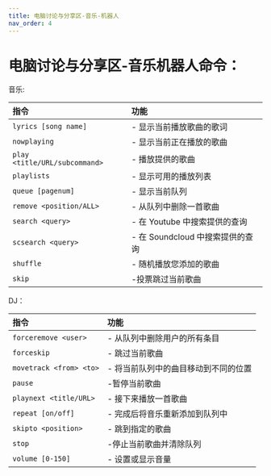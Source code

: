 ```yaml
---
title: 电脑讨论与分享区-音乐-机器人
nav_order: 4
---
```


# 电脑讨论与分享区-音乐机器人命令：

  音乐:
 
|指令          |功能   |
|:-------------|:------------------|
|`lyrics [song name]` | - 显示当前播放歌曲的歌词|
|`nowplaying` | - 显示当前正在播放的歌曲|
|`play <title/URL/subcommand>` | - 播放提供的歌曲|
|`playlists` | - 显示可用的播放列表|
|`queue [pagenum]` | - 显示当前队列||
|`remove <position/ALL>` | - 从队列中删除一首歌曲|
|`search <query>` | - 在 Youtube 中搜索提供的查询|
|`scsearch <query>` | - 在 Soundcloud 中搜索提供的查询|
|`shuffle` | - 随机播放您添加的歌曲|
|`skip` | -投票跳过当前歌曲|

  DJ：

|指令           |功能   |
|:-------------|:------------------|
|`forceremove <user>` | - 从队列中删除用户的所有条目|
|`forceskip` | - 跳过当前歌曲|
|`movetrack <from> <to>` | - 将当前队列中的曲目移动到不同的位置|
|`pause` | -暂停当前歌曲|  
|`playnext <title/URL>` | - 接下来播放一首歌曲|
|`repeat [on/off]` | - 完成后将音乐重新添加到队列中| 
|`skipto <position>` | - 跳到指定的歌曲|
|`stop` | -停止当前歌曲并清除队列|
|`volume [0-150]` | - 设置或显示音量|
